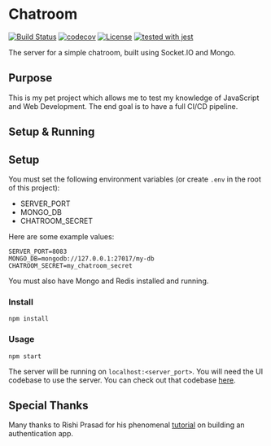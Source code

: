 # Chatroom

[![Build Status](https://travis-ci.com/justinzelinsky/chatroom-server.svg?branch=master)](https://travis-ci.com/justinzelinsky/chatroom-server)
[![codecov](https://codecov.io/gh/justinzelinsky/chatroom-server/branch/master/graph/badge.svg)](https://codecov.io/gh/justinzelinsky/chatroom-server)
[![License](https://img.shields.io/badge/license-MIT-blue.svg?style=flat-square)](LICENSE)
[![tested with jest](https://img.shields.io/badge/tested_with-jest-99424f.svg)](https://github.com/facebook/jest)

The server for a simple chatroom, built using Socket.IO and Mongo.

## Purpose

This is my pet project which allows me to test my knowledge of JavaScript and Web Development. The end goal is to have a full CI/CD pipeline.

## Setup & Running

## Setup

You must set the following environment variables (or create `.env` in the root of this project):

- SERVER_PORT
- MONGO_DB
- CHATROOM_SECRET

Here are some example values:

```
SERVER_PORT=8083
MONGO_DB=mongodb://127.0.0.1:27017/my-db
CHATROOM_SECRET=my_chatroom_secret
```

You must also have Mongo and Redis installed and running.

### Install

`npm install`

### Usage

`npm start`

The server will be running on `localhost:<server_port>`. You will need the UI codebase to use the server. You can check out that codebase [here](https://github.com/justinzelinsky/chatroom-ui).

## Special Thanks

Many thanks to Rishi Prasad for his phenomenal [tutorial](https://blog.bitsrc.io/build-a-login-auth-app-with-mern-stack-part-1-c405048e3669) on building an authentication app.
